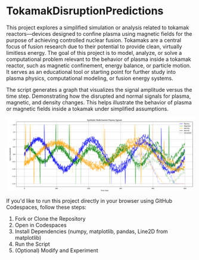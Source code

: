 # TokamakDisruptionPredictions

This project explores a simplified simulation or analysis related to tokamak reactors—devices designed to confine plasma using magnetic fields for the purpose of achieving controlled nuclear fusion. Tokamaks are a central focus of fusion research due to their potential to provide clean, virtually limitless energy. The goal of this project is to model, analyze, or solve a computational problem relevant to the behavior of plasma inside a tokamak reactor, such as magnetic confinement, energy balance, or particle motion. It serves as an educational tool or starting point for further study into plasma physics, computational modeling, or fusion energy systems.

The script generates a graph that visualizes the  signal amplitude versus the time step. Demonstrating how the disrupted and normal signals for plasma, magnetic, and density changes. This helps illustrate the behavior of plasma or magnetic fields inside a tokamak under simplified assumptions.

<img src="graph for plasma_magnetic_density.png" alt="plot describing synthetic plasma signal">


If you'd like to run this project directly in your browser using GitHub Codespaces, follow these steps:

1. Fork or Clone the Repository
2. Open in Codespaces
3. Install Dependencies (numpy, matplotlib, pandas, Line2D from matplotlib)
4. Run the Script
5. (Optional) Modify and Experiment

